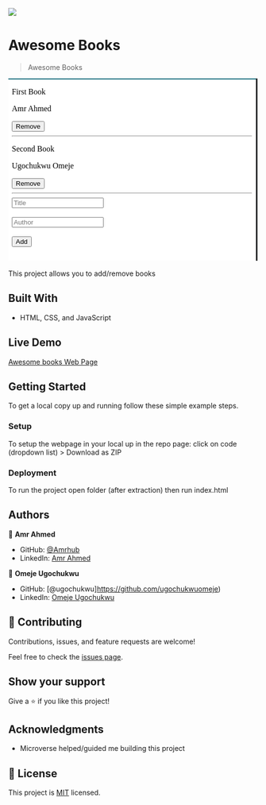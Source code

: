 ![](https://img.shields.io/badge/Microverse-blueviolet)

# Awesome Books

> Awesome Books

![screenshot](./app_screenshot.png)

This project allows you to add/remove books

## Built With

- HTML, CSS, and JavaScript

## Live Demo

[Awesome books Web Page](https://amrhub.github.io/Awesome-Books/)

## Getting Started

To get a local copy up and running follow these simple example steps.

### Setup

To setup the webpage in your local up in the repo page:
click on code (dropdown list) > Download as ZIP

### Deployment

To run the project open folder (after extraction) then run index.html

## Authors

👤 **Amr Ahmed**

- GitHub: [@Amrhub](https://github.com/Amrhub/)
- LinkedIn: [Amr Ahmed](https://www.linkedin.com/in/amr-ahmed-655420191/)

👤 **Omeje Ugochukwu**

- GitHub: [@ugochukwu]https://github.com/ugochukwuomeje)
- LinkedIn: [Omeje Ugochukwu](https://www.linkedin.com/in/ugochukwu-omejev/)

## 🤝 Contributing

Contributions, issues, and feature requests are welcome!

Feel free to check the [issues page](../../issues/).

## Show your support

Give a ⭐️ if you like this project!

## Acknowledgments

- Microverse helped/guided me building this project

## 📝 License

This project is [MIT](./MIT.md) licensed.
